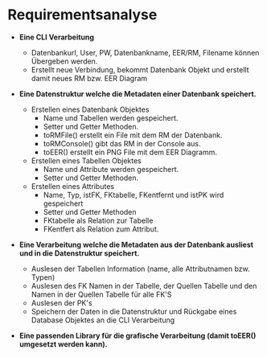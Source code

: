 # Requirementsanalyse

- **Eine CLI Verarbeitung**
  - Datenbankurl, User, PW, Datenbankname, EER/RM, Filename können Übergeben werden.
  - Erstellt neue Verbindung, bekommt Datenbank Objekt und erstellt damit neues RM bzw. EER Diagram


- **Eine Datenstruktur welche die Metadaten einer Datenbank speichert.**
  - Erstellen eines Datenbank Objektes
    - Name und Tabellen werden gespeichert.
    - Setter und Getter Methoden.
    - toRMFile() erstellt ein File mit dem RM der Datenbank.
    - toRMConsole() gibt das RM in der Console aus.
    - toEER() erstellt ein PNG File mit dem EER Diagramm.
  - Erstellen eines Tabellen Objektes
    - Name und Attribute werden gespeichert.
    - Setter und Getter Methoden.  
  - Erstellen eines Attributes
    - Name, Typ, istFK, FKtabelle, FKentfernt und istPK wird gespeichert
    - Setter und Getter Methoden
    - FKtabelle als Relation zur Tabelle
    - FKentfert als Relation zum Attribut.


- **Eine Verarbeitung welche die Metadaten aus der Datenbank ausliest und in die Datenstruktur speichert.**
  - Auslesen der Tabellen Information (name, alle Attributnamen bzw. Typen)
  - Auslesen des FK Namen in der Tabelle, der Quellen Tabelle und den Namen in der Quellen Tabelle für alle FK'S
  - Auslesen der PK's
  - Speichern der Daten in die Datenstruktur und Rückgabe eines Database Objektes an die CLI Verarbeitung


- **Eine passenden Library für die grafische Verarbeitung (damit toEER() umgesetzt werden kann).**
